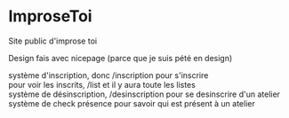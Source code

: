 # ImproseToi
Site public d'improse toi

Design fais avec nicepage (parce que je suis pété en design)  
  
système d'inscription, donc /inscription pour s'inscrire  
pour voir les inscrits, /list et il y aura toute les listes  
système de désinscription, /desinscription pour se desinscrire d'un atelier  
système de check présence pour savoir qui est présent à un atelier  


